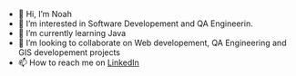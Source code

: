 - 👋 Hi, I’m Noah
- 👀 I’m interested in Software Developement and QA Engineerin.
- 🌱 I’m currently learning Java
- 💞️ I’m looking to collaborate on Web developement, QA Engineering and GIS developement projects
- 📫 How to reach me on [LinkedIn](https://www.linkedin.com/in/noah-chepkwony-1636b715a) 

<!---
Noahkimtai/Noahkimtai is a ✨ special ✨ repository because its `README.md` (this file) appears on your GitHub profile.
You can click the Preview link to take a look at your changes.
--->

